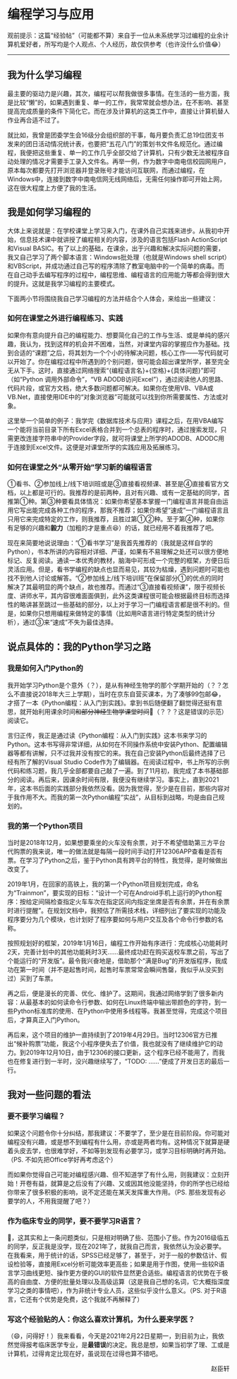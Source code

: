 # 编程学习与应用

观前提示：这篇“经验帖”（可能都不算）来自于一位从未系统学习过编程的业余计算机爱好者，所写均是个人观点、个人经历，故仅供参考（也许没什么价值😂）

----

## 我为什么学习编程

最主要的驱动力是兴趣，其次，编程可以帮我做很多事情。在生活的一些方面，我是比较“懒”的，如果遇到重复、单一的工作，我常常就会想办法，在不影响、甚至提高完成质量的条件下简化它。而在涉及计算机的这类工作中，直接让计算机替人作业再合适不过了。

就比如，我曾是团委学生会16级分会组织部的干事，每月要负责汇总19位团支书发来的团日活动情况统计表，也要把“五花八门”的策划书文件名规范化。通过编程，我便把这些重复、单一的工作几乎全部交给了计算机，只有少数无法被程序自动处理的情况才需要手工录入文件名。再举一例，作为数字中南电信校园网用户，原本每次都要先打开浏览器并登录账号才能访问互联网，而通过编程，在Windows中，连接到数字中南电信网无线网络后，无需任何操作即可开始上网，这在很大程度上方便了我的生活。

## 我是如何学习编程的

大体上来说就是：在学校课堂上学习来入门，在课外自己实践来进步。从我初中开始，信息技术课中就讲授了编程相关的内容，涉及的语言包括Flash ActionScript和Visual BASIC。有了以上的基础，在课余，出于兴趣和解决实际问题的需要，我又自己学习了两个脚本语言：Windows批处理（也就是Windows shell script）和VBScript，并成功通过自己写的程序清除了教室电脑中的一个简单的病毒。而在自己动手去编写程序的过程中，编程思维、编程语言的应用能力等都会得到很大的提升。这就是我学习编程的主要模式。

下面两小节将围绕我自己学习编程的方法并结合个人体会，来给出一些建议：

### 如何在课堂之外进行编程练习、实践

如果你有意向提升自己的编程能力、想要简化自己的工作与生活、或是单纯的感兴趣，我认为，找到这样的机会并不困难，当然，对课堂内容的掌握应作为基础。找到合适的“课题”之后，将其划为一个个小的待解决问题，核心工作——写代码就可以开始了。你在编程过程中所遇到的个别问题，很可能会超出课堂所学，甚至完全无从下手。这时，直接通过网络搜索“\{编程语言名\}+\{空格\}+\{具体问题\}”即可（如“Python 调用外部命令”，“VB ADODB访问Excel”），通过阅读他人的思路、代码片段，或官方文档，绝大多数问题都可解决。如果你在使用VB、VBA或VB.Net，直接使用IDE中的“对象浏览器”可能就可以找到你所需要属性、方法或对象。

这里举一个简单的例子：我学完《数据库技术与应用》课程之后，在用VBA编写一个能将当前目录下所有Excel表格合并到一个总表的程序时，通过搜索发现，只需更改连接字符串中的Provider字段，就可将课堂上所学的ADODB、ADODC用于连接到Excel文件。这便是对课堂所学的实践应用及拓展练习。

### 如何在课堂之外“从零开始”学习新的编程语言

①看书、②参加线上/线下培训班或是③直接看视频课、甚至是④直接看官方文档，以上都是可行的。我推荐的是前两种，且对有兴趣、或有一定基础的同学，首推第①种。第③种要看具体情况：如果你希望基本掌握一门编程语言并能自由运用它写出能完成各种工作的程序，那我不推荐；如果你希望“速成”一门编程语言且只用它来完成特定的工作，则我推荐，且胜过第①②种。至于第④种，如果你有足够的兴趣和**毅力**（加粗的才是重点😆）的话，就已经用不着我推荐了吧。

现在来简要地说说理由：“①看书学习”是我首先推荐的（我就是这样自学的Python），书本所讲的内容相对详细、严谨，如果有不易理解之处还可以很方便地标记、反复阅读。通读一本优秀的教材，脑海中可形成一个完整的框架，方便日后灵活应用。但是，看书学编程的缺点也显而易见，其较为枯燥，遇到问题时可能也找不到他人讨论或解答。“②参加线上/线下培训班”在保留部分①的优点的同时解决了其最明显的两个缺点，故也推荐。而通过“③直接看视频课”，限于视频长度、讲师水平，其内容很难面面俱到，此外这类课程很可能会根据最终目标而选择性的略讲甚至跳过一些基础的部分，以上对于学习一门编程语言都是很不利的。但是，如果你只想用编程来做特定的事情（比如用R语言进行特定类型的统计分析），通过③来“速成”不失为最佳选择。

## 说点具体的：我的Python学习之路

### 我是如何入门Python的

我开始学习Python是个意外（？），是从有神经生物学的那个学期开始的（？？怎么不直接说2018年大三上学期），当时在京东自营买课本，为了凑够99包邮😂，才搭了一本《Python编程：从入门到实践》。拿到书后随便翻了翻觉得还挺有意思，就开始利用课余时间~~和部分神经生物学课堂时间~~🙊（？？？这是错误的示范）阅读它。

言归正传，我正是通过读《Python编程：从入门到实践》这本书来学习的Python。这本书写得非常详细，从如何在不同操作系统中安装Python、配置编辑器等都有讲解，只不过我并没有按它的来。我在自己安装Python后最终选择了已经有所了解的Visual Studio Code作为了编辑器。在阅读过程中，书上所写的示例代码和练习题，我几乎全部都要自己敲了一遍。到了11月初，我完成了本书基础部分的阅读。再后来，因课余时间有限，我便没有继续学习。事实上，直到2021年，这本书后面的实践部分我依然没看。因为我觉得，至少是在目前，那些内容对于我作用不大。而我的第一次Python编程“实战”，从目标到战略，均是由自己规划的。

### 我的第一个Python项目

当时是2018年12月，如果想要乘坐的火车没有余票，对于不希望借助第三方平台代购票的我来说，唯一的做法就是每隔一段时间手动打开12306APP查看是否有票。在学习了Python之后，鉴于Python具有跨平台的特性，我觉得，是时候做出改变了。

2019年1月，在回家的高铁上，我的第一个Python项目规划完成，命名为“Trainmon”，要实现的目标：“设计一个可在Android手机上运行的Python程序：按给定间隔检查指定火车车次在指定区间内指定坐席是否有余票，并在有余票时进行提醒”。在规划文档中，我预估了所需技术栈，详细列出了要实现的功能及程序要分为几个模块，也计划好了程序要如何与用户交互及各个命令行参数的名称。

按照规划好的框架，2019年1月16日，编程工作开始有序进行：完成核心功能耗时2天，完善计划中的其他功能耗时3天……最终成功赶在购买返校车票之前，写出了个能运行的“开发版”。最令我兴奋地是，借助那个“满是Bug”的开发版程序，我成功在第一时间（并不是起售时间，起售时车票常常会瞬间售罄，我似乎从没买到过）买到了车票。

再之后，便是漫长的完善、优化、维护了。这期间，我通过网络学到了很多新内容：从最基本的如何读命令行参数、如何在Linux终端中输出带颜色的字符，到一些Python标准库的使用、在Python中使用多线程等。我甚至觉得，完成这个项目后，才算真正入门Python。

再后来，这个项目的维护一直持续到了2019年4月29日。当时12306官方已推出“候补购票”功能，我这个小程序便失去了价值，我也就没有了继续维护它的动力。到2019年12月10日，由于12306的接口更新，这个程序已经不能用了，而我也在修复进行到一半时，没兴趣继续写了，“TODO: ……”便成了开发日志的最后一行。

## 我对一些问题的看法

### 要不要学习编程？

如果这个问题令你十分纠结，那我建议：不要学了，至少是在目前阶段。你可能对编程没有兴趣，或是想不到编程有什么用，亦或是两者均有。这种情况下就算是硬着头皮去学，也很难学好，不如等到发现有必要学习，或学习目标明确时再开始。（PS. 不如先把Office学好再考虑这个）

而如果你觉得自己可能对编程感兴趣、但不知道学了有什么用，则我建议：立刻开始！开卷有益，就算是之后没有了兴趣、又或因其他没能坚持，你的所学也已经给你带来了很多积极的影响，说不定还能在某天发挥重大作用。（PS. 那些发现有必要学的人，不用我提醒了吧？）

### 作为临床专业的同学，要不要学习R语言？

🤔，这其实和上一条问题类似，只是相对明确了些、范围小了些。作为2016级临五的同学，反正我是没学，现在2021年了，就我自己而言，我依然认为没必要学。在我看来，用于统计的话，SPSS已经足够了，甚至于，对于一般的参数估计、假设检验等，直接用Excel分析可能效率更高些；如果是用于作图，使用一些较R语言学习曲线更短、操作更方便的GUI的软件显然更合适些。编程语言的优势在于极高的自由度、方便的批量处理以及高级运算（这是我自己想的名词，它大概指深度学习之类的事情吧），作为非统计专业人员，这些似乎没什么意义。（PS. 对于R语言，它还有个优势是免费，这个我就不再解释了）

### 写这个经验贴的人：你这么喜欢计算机，为什么要来学医？

（😄，问得好！）我来看看，今天是2021年2月22日星期一，到目前为止，我依然觉得报考临床医学专业，是**最错误**的决定。我总是想，如果当初学了理、工或是计算机，过得肯定比现在好，虽说现在过得也算不错吧。

<p align="right">赵臣轩</p>